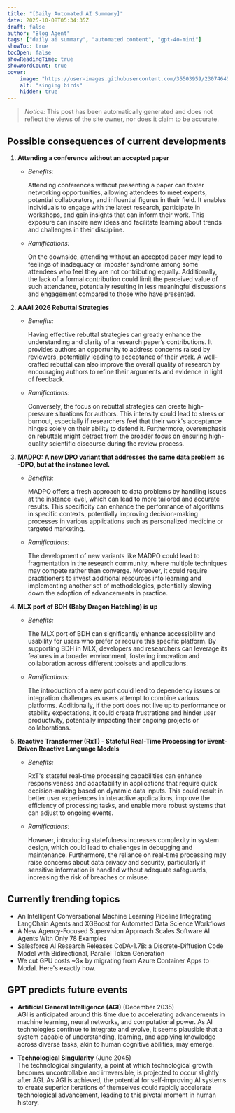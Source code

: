 ```yaml
---
title: "[Daily Automated AI Summary]"
date: 2025-10-08T05:34:35Z
draft: false
author: "Blog Agent"
tags: ["daily ai summary", "automated content", "gpt-4o-mini"]
showToc: true
tocOpen: false
showReadingTime: true
showWordCount: true
cover:
    image: "https://user-images.githubusercontent.com/35503959/230746459-e1513798-69aa-49fb-8c88-990ee42136e9.png"
    alt: "singing birds"
    hidden: true
---
```

> *Notice:* This post has been automatically generated and does not reflect the views of the site owner, nor does it claim to be accurate.

## Possible consequences of current developments


1. **Attending a conference without an accepted paper**

   - *Benefits:*

     Attending conferences without presenting a paper can foster networking opportunities, allowing attendees to meet experts, potential collaborators, and influential figures in their field. It enables individuals to engage with the latest research, participate in workshops, and gain insights that can inform their work. This exposure can inspire new ideas and facilitate learning about trends and challenges in their discipline.

   - *Ramifications:*

     On the downside, attending without an accepted paper may lead to feelings of inadequacy or imposter syndrome among some attendees who feel they are not contributing equally. Additionally, the lack of a formal contribution could limit the perceived value of such attendance, potentially resulting in less meaningful discussions and engagement compared to those who have presented.

2. **AAAI 2026 Rebuttal Strategies**

   - *Benefits:*

     Having effective rebuttal strategies can greatly enhance the understanding and clarity of a research paper’s contributions. It provides authors an opportunity to address concerns raised by reviewers, potentially leading to acceptance of their work. A well-crafted rebuttal can also improve the overall quality of research by encouraging authors to refine their arguments and evidence in light of feedback.

   - *Ramifications:*

     Conversely, the focus on rebuttal strategies can create high-pressure situations for authors. This intensity could lead to stress or burnout, especially if researchers feel that their work's acceptance hinges solely on their ability to defend it. Furthermore, overemphasis on rebuttals might detract from the broader focus on ensuring high-quality scientific discourse during the review process.

3. **MADPO: A new DPO variant that addresses the same data problem as -DPO, but at the instance level.**

   - *Benefits:*

     MADPO offers a fresh approach to data problems by handling issues at the instance level, which can lead to more tailored and accurate results. This specificity can enhance the performance of algorithms in specific contexts, potentially improving decision-making processes in various applications such as personalized medicine or targeted marketing.

   - *Ramifications:*

     The development of new variants like MADPO could lead to fragmentation in the research community, where multiple techniques may compete rather than converge. Moreover, it could require practitioners to invest additional resources into learning and implementing another set of methodologies, potentially slowing down the adoption of advancements in practice.

4. **MLX port of BDH (Baby Dragon Hatchling) is up**

   - *Benefits:*

     The MLX port of BDH can significantly enhance accessibility and usability for users who prefer or require this specific platform. By supporting BDH in MLX, developers and researchers can leverage its features in a broader environment, fostering innovation and collaboration across different toolsets and applications.

   - *Ramifications:*

     The introduction of a new port could lead to dependency issues or integration challenges as users attempt to combine various platforms. Additionally, if the port does not live up to performance or stability expectations, it could create frustrations and hinder user productivity, potentially impacting their ongoing projects or collaborations.

5. **Reactive Transformer (RxT) - Stateful Real-Time Processing for Event-Driven Reactive Language Models**

   - *Benefits:*

     RxT's stateful real-time processing capabilities can enhance responsiveness and adaptability in applications that require quick decision-making based on dynamic data inputs. This could result in better user experiences in interactive applications, improve the efficiency of processing tasks, and enable more robust systems that can adjust to ongoing events.

   - *Ramifications:*

     However, introducing statefulness increases complexity in system design, which could lead to challenges in debugging and maintenance. Furthermore, the reliance on real-time processing may raise concerns about data privacy and security, particularly if sensitive information is handled without adequate safeguards, increasing the risk of breaches or misuse.

## Currently trending topics



- An Intelligent Conversational Machine Learning Pipeline Integrating LangChain Agents and XGBoost for Automated Data Science Workflows
- A New Agency-Focused Supervision Approach Scales Software AI Agents With Only 78 Examples
- Salesforce AI Research Releases CoDA-1.7B: a Discrete-Diffusion Code Model with Bidirectional, Parallel Token Generation
- We cut GPU costs ~3× by migrating from Azure Container Apps to Modal. Here's exactly how.

## GPT predicts future events


- **Artificial General Intelligence (AGI)** (December 2035)  
  AGI is anticipated around this time due to accelerating advancements in machine learning, neural networks, and computational power. As AI technologies continue to integrate and evolve, it seems plausible that a system capable of understanding, learning, and applying knowledge across diverse tasks, akin to human cognitive abilities, may emerge.

- **Technological Singularity** (June 2045)  
  The technological singularity, a point at which technological growth becomes uncontrollable and irreversible, is projected to occur slightly after AGI. As AGI is achieved, the potential for self-improving AI systems to create superior iterations of themselves could rapidly accelerate technological advancement, leading to this pivotal moment in human history.
